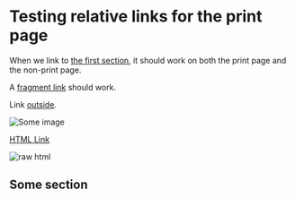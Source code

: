 # Testing relative links for the print page

When we link to [the first section](../first/nested.md), it should work on
both the print page and the non-print page.

A [fragment link](#some-section) should work.

Link [outside](../../std/foo/bar.html).

![Some image](../images/picture.png)

<a href="../first/markdown.md">HTML Link</a>

<img src="../images/picture.png" alt="raw html">

## Some section

